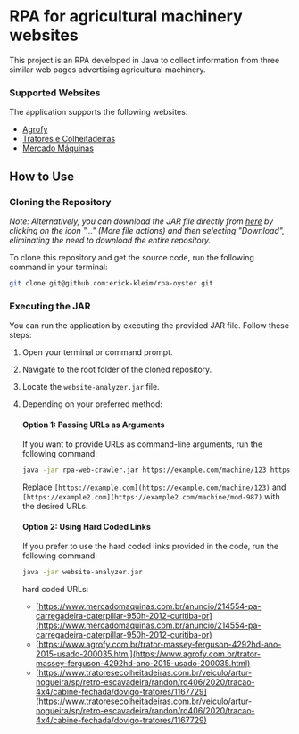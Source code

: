 # RPA for agricultural machinery websites
This project is an RPA developed in Java to collect information from three similar web pages advertising agricultural machinery.

### Supported Websites

The application supports the following websites:

- [Agrofy](https://www.agrofy.com.br)
- [Tratores e Colheitadeiras](https://www.tratoresecolheitadeiras.com.br)
- [Mercado Máquinas](https://www.mercadomaquinas.com.br)

## How to Use

### Cloning the Repository

*Note: Alternatively, you can download the JAR file directly from [here](https://github.com/erick-kleim/rpa-oyster/blob/main/website-analyzer.jar) by clicking on the icon "..." (More file actions) and then selecting "Download", eliminating the need to download the entire repository.*

To clone this repository and get the source code, run the following command in your terminal:

```bash
git clone git@github.com:erick-kleim/rpa-oyster.git
```

### Executing the JAR

You can run the application by executing the provided JAR file. Follow these steps:

1. Open your terminal or command prompt.
2. Navigate to the root folder of the cloned repository.
3. Locate the `website-analyzer.jar` file.
4. Depending on your preferred method:

    #### Option 1: Passing URLs as Arguments
    If you want to provide URLs as command-line arguments, run the following command:
    ```bash
    java -jar rpa-web-crawler.jar https://example.com/machine/123 https://example2.com/machine/mod-987
    ```
    Replace `[https://example.com](https://example.com/machine/123)` and `[https://example2.com](https://example2.com/machine/mod-987)` with the desired URLs.


    #### Option 2: Using Hard Coded Links
    If you prefer to use the hard coded links provided in the code, run the following command:
    ```bash
    java -jar website-analyzer.jar
    ```
    hard coded URLs:
    - [https://www.mercadomaquinas.com.br/anuncio/214554-pa-carregadeira-caterpillar-950h-2012-curitiba-pr](https://www.mercadomaquinas.com.br/anuncio/214554-pa-carregadeira-caterpillar-950h-2012-curitiba-pr)
    - [https://www.agrofy.com.br/trator-massey-ferguson-4292hd-ano-2015-usado-200035.html](https://www.agrofy.com.br/trator-massey-ferguson-4292hd-ano-2015-usado-200035.html)
    - [https://www.tratoresecolheitadeiras.com.br/veiculo/artur-nogueira/sp/retro-escavadeira/randon/rd406/2020/tracao-4x4/cabine-fechada/dovigo-tratores/1167729](https://www.tratoresecolheitadeiras.com.br/veiculo/artur-nogueira/sp/retro-escavadeira/randon/rd406/2020/tracao-4x4/cabine-fechada/dovigo-tratores/1167729)

